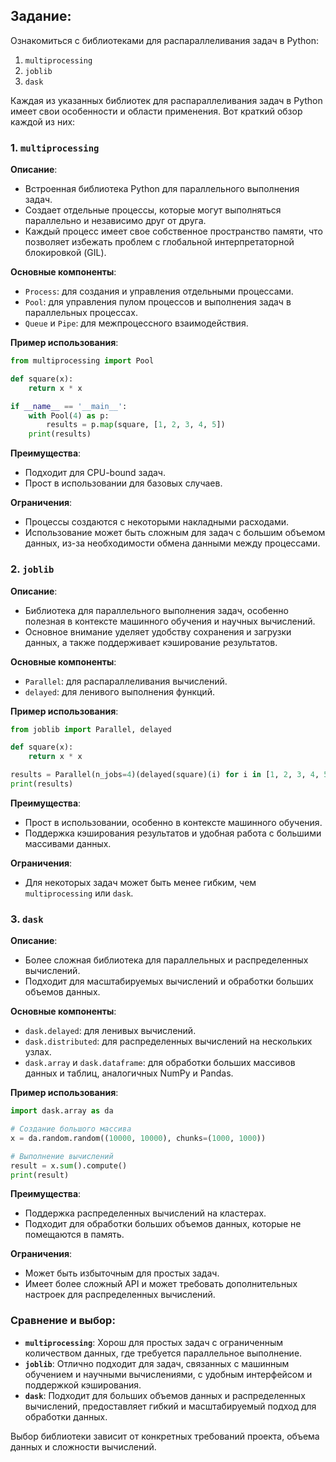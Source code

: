 ## Задание:

Ознакомиться с библиотеками для распараллеливания задач в Python:
1. `multiprocessing`
2. `joblib`
3. `dask`


Каждая из указанных библиотек для распараллеливания задач в Python имеет свои особенности и области применения. Вот краткий обзор каждой из них:

### 1. `multiprocessing`

**Описание**:
- Встроенная библиотека Python для параллельного выполнения задач.
- Создает отдельные процессы, которые могут выполняться параллельно и независимо друг от друга.
- Каждый процесс имеет свое собственное пространство памяти, что позволяет избежать проблем с глобальной интерпретаторной блокировкой (GIL).

**Основные компоненты**:
- `Process`: для создания и управления отдельными процессами.
- `Pool`: для управления пулом процессов и выполнения задач в параллельных процессах.
- `Queue` и `Pipe`: для межпроцессного взаимодействия.

**Пример использования**:

```python
from multiprocessing import Pool

def square(x):
    return x * x

if __name__ == '__main__':
    with Pool(4) as p:
        results = p.map(square, [1, 2, 3, 4, 5])
    print(results)
```

**Преимущества**:
- Подходит для CPU-bound задач.
- Прост в использовании для базовых случаев.

**Ограничения**:
- Процессы создаются с некоторыми накладными расходами.
- Использование может быть сложным для задач с большим объемом данных, из-за необходимости обмена данными между процессами.

### 2. `joblib`

**Описание**:
- Библиотека для параллельного выполнения задач, особенно полезная в контексте машинного обучения и научных вычислений.
- Основное внимание уделяет удобству сохранения и загрузки данных, а также поддерживает кэширование результатов.

**Основные компоненты**:
- `Parallel`: для распараллеливания вычислений.
- `delayed`: для ленивого выполнения функций.

**Пример использования**:

```python
from joblib import Parallel, delayed

def square(x):
    return x * x

results = Parallel(n_jobs=4)(delayed(square)(i) for i in [1, 2, 3, 4, 5])
print(results)
```

**Преимущества**:
- Прост в использовании, особенно в контексте машинного обучения.
- Поддержка кэширования результатов и удобная работа с большими массивами данных.

**Ограничения**:
- Для некоторых задач может быть менее гибким, чем `multiprocessing` или `dask`.

### 3. `dask`

**Описание**:
- Более сложная библиотека для параллельных и распределенных вычислений.
- Подходит для масштабируемых вычислений и обработки больших объемов данных.

**Основные компоненты**:
- `dask.delayed`: для ленивых вычислений.
- `dask.distributed`: для распределенных вычислений на нескольких узлах.
- `dask.array` и `dask.dataframe`: для обработки больших массивов данных и таблиц, аналогичных NumPy и Pandas.

**Пример использования**:

```python
import dask.array as da

# Создание большого массива
x = da.random.random((10000, 10000), chunks=(1000, 1000))

# Выполнение вычислений
result = x.sum().compute()
print(result)
```

**Преимущества**:
- Поддержка распределенных вычислений на кластерах.
- Подходит для обработки больших объемов данных, которые не помещаются в память.

**Ограничения**:
- Может быть избыточным для простых задач.
- Имеет более сложный API и может требовать дополнительных настроек для распределенных вычислений.

### Сравнение и выбор:

- **`multiprocessing`**: Хорош для простых задач с ограниченным количеством данных, где требуется параллельное выполнение.
- **`joblib`**: Отлично подходит для задач, связанных с машинным обучением и научными вычислениями, с удобным интерфейсом и поддержкой кэширования.
- **`dask`**: Подходит для больших объемов данных и распределенных вычислений, предоставляет гибкий и масштабируемый подход для обработки данных.

Выбор библиотеки зависит от конкретных требований проекта, объема данных и сложности вычислений.
